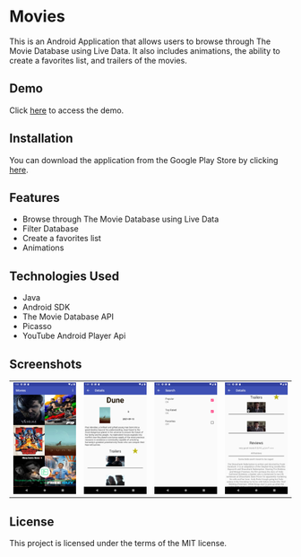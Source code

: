 # Movies

This is an Android Application that allows users to browse through The Movie Database using Live Data. It also includes animations, the ability to create a favorites list, and trailers of the movies.

## Demo

Click [here](https://www.youtube.com/watch?v=qZCzzIzZq6Q) to access the demo.

## Installation

You can download the application from the Google Play Store by clicking [here](https://play.google.com/store/apps/details?id=gemenielabs.movies).

## Features

<ul>
<li>Browse through The Movie Database using Live Data</li>
<li>Filter Database</li>
<li>Create a favorites list</li>
<li>Animations</li>
</ul>

## Technologies Used

<ul>
<li>Java</li>
<li>Android SDK</li>
<li>The Movie Database API</li>
<li>Picasso</li>
<li>YouTube Android Player Api</li>
</ul>

## Screenshots

<table>
  <tr>
    <td><img src="https://github.com/HatmanStack/android-movies/blob/main/pics/movies.png" alt="Image 1"></td>
    <td><img src="https://github.com/HatmanStack/android-movies/blob/main/pics/movies1.png" alt="Image 2"></td>
    <td><img src="https://github.com/HatmanStack/android-movies/blob/main/pics/movies2.png" alt="Image 3"></td>
    <td><img src="https://github.com/HatmanStack/android-movies/blob/main/pics/movies3.png" alt="Image 3"></td>
  </tr>
</table>

## License

This project is licensed under the terms of the MIT license.